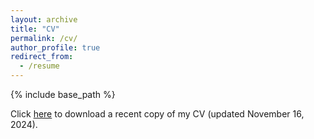 ```yaml
---
layout: archive
title: "CV"
permalink: /cv/
author_profile: true
redirect_from:
  - /resume
---
```


{% include base_path %}

Click [here](http://rob-zimmerman.github.io/files/RZ_Curriculum_Vitae_2024-11-16.pdf) to download a recent copy of my CV (updated November 16, 2024).